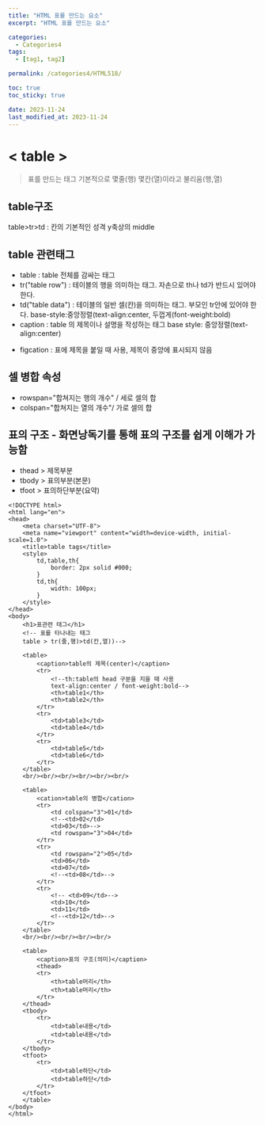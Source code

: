 ```yaml
---
title: "HTML 표를 만드는 요소"
excerpt: "HTML 표를 만드는 요소"

categories:
  - Categories4
tags:
  - [tag1, tag2]

permalink: /categories4/HTML518/

toc: true
toc_sticky: true

date: 2023-11-24
last_modified_at: 2023-11-24
---
```


# < table >

> 표를 만드는 태그
> 기본적으로 몇줄(행) 몇칸(열)이라고 불리움(행,열)

## table구조

table>tr>td
: 칸의 기본적인 성격 y축상의 middle

## table 관련태그

- table : table 전체를 감싸는 태그
- tr("table row") : 테이블의 행을 의미하는 태그. 자손으로 th나 td가 반드시 있어야 한다.
- td("table data") : 테이블의 일반 셀(칸)을 의미하는 태그. 부모인 tr안에 있어야 한다.
  base-style:중앙정렬(text-align:center, 두껍게(font-weight:bold)
- caption : table 의 제목이나 설명을 작성하는 태그
  base style: 중앙정렬(text-align:center)

* figcation : 표에 제목을 붙일 때 사용, 제목이 중앙에 표시되지 않음

## 셀 병합 속성

- rowspan="합쳐지는 행의 개수" / 세로 셀의 합
- colspan="합쳐지는 열의 개수"/ 가로 셀의 합

## 표의 구조 - 화면낭독기를 통해 표의 구조를 쉽게 이해가 가능함

- thead > 제목부분
- tbody > 표의부분(본문)
- tfoot > 표의하단부분(요약)

```
<!DOCTYPE html>
<html lang="en">
<head>
    <meta charset="UTF-8">
    <meta name="viewport" content="width=device-width, initial-scale=1.0">
    <title>table tags</title>
    <style>
        td,table,th{
            border: 2px solid #000;
        }
        td,th{
            width: 100px;
        }
    </style>
</head>
<body>
    <h1>표관련 태그</h1>
    <!-- 표를 타나내는 태그
    table > tr(줄,행)>td(칸,열))-->

    <table>
        <caption>table의 제목(center)</caption>
        <tr>
            <!--th:table의 head 구분을 지을 때 사용
            text-align:center / font-weight:bold-->
            <th>table1</th>
            <th>table2</th>
        </tr>
        <tr>
            <td>table3</td>
            <td>table4</td>
        </tr>
        <tr>
            <td>table5</td>
            <td>table6</td>
        </tr>
    </table>
    <br/><br/><br/><br/><br/><br/>

    <table>
        <cation>table의 병합</cation>
        <tr>
            <td colspan="3">01</td>
            <!--<td>02</td>
            <td>03</td>-->
            <td rowspan="3">04</td>
        </tr>
        <tr>
            <td rowspan="2">05</td>
            <td>06</td>
            <td>07</td>
            <!--<td>08</td>-->
        </tr>
        <tr>
            <!-- <td>09</td>-->
            <td>10</td>
            <td>11</td>
            <!--<td>12</td>-->
        </tr>
    </table>
    <br/><br/><br/><br/><br/>

    <table>
        <caption>표의 구조(의미)</caption>
        <thead>
        <tr>
            <th>table머리</th>
            <th>table머리</th>
        </tr>
    </thead>
    <tbody>
        <tr>
            <td>table내용</td>
            <td>table내용</td>
        </tr>
    </tbody>
    <tfoot>
        <tr>
            <td>table하단</td>
            <td>table하단</td>
        </tr>
    </tfoot>
    </table>
</body>
</html>
```
